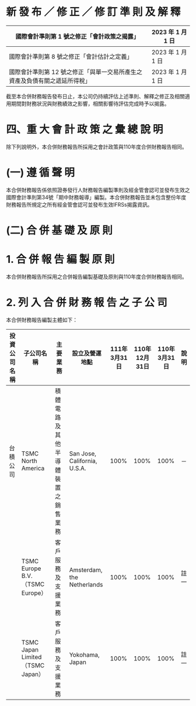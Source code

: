 # 新 發 布 ／ 修 正 ／ 修 訂 準 則 及 解 釋

|國際會計準則第 1 號之修正「會計政策之揭露」|2023 年 1 月 1 日|
|---|---|
|國際會計準則第 8 號之修正「會計估計之定義」|2023 年 1 月 1 日|
|國際會計準則第 12 號之修正「與單一交易所產生之資產及負債有關之遞延所得稅」|2023 年 1 月 1 日|

截至本合併財務報告發布日止，本公司仍持續評估上述準則、解釋之修正及相關適用期間對財務狀況與財務績效之影響，相關影響待評估完成時予以揭露。

# 四、重 大 會 計 政 策 之 彙 總 說 明

除下列說明外，本合併財務報告所採用之會計政策與110年度合併財務報告相同。

# (一) 遵 循 聲 明

本合併財務報告係依照證券發行人財務報告編製準則及經金管會認可並發布生效之國際會計準則第34號「期中財務報導」編製。本合併財務報告並未包含整份年度財務報告所規定之所有經金管會認可並發布生效IFRSs揭露資訊。

# (二) 合 併 基 礎 及 原 則

# 1. 合 併 報 告 編 製 原 則

本合併財務報告所採用之合併報告編製基礎及原則與110年度合併財務報告相同。

# 2. 列 入 合 併 財 務 報 告 之 子 公 司

本合併財務報告編製主體如下：

|投資公司名稱|子公司名稱|主要業務|設立及營運地點|111年 3月31日|110年 12月31日|110年 3月31日|說明|
|---|---|---|---|---|---|---|---|
|台積公司|TSMC North America|積體電路及其他半導體裝置之銷售業務|San Jose, California, U.S.A.|100%|100%|100%|－|
| |TSMC Europe B.V.（TSMC Europe）|客戶服務及支援業務|Amsterdam, the Netherlands|100%|100%|100%|註一|
| |TSMC Japan Limited（TSMC Japan）|客戶服務及支援業務|Yokohama, Japan|100%|100%|100%|註一|